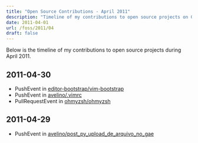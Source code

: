 ```yaml
---
title: "Open Source Contributions - April 2011"
description: "Timeline of my contributions to open source projects on GitHub during April 2011."
date: 2011-04-01
url: /foss/2011/04
draft: false
---
```


Below is the timeline of my contributions to open source projects during April 2011.

## 2011-04-30

- PushEvent in [editor-bootstrap/vim-bootstrap](https://github.com/editor-bootstrap/vim-bootstrap)
- PushEvent in [avelino/.vimrc](https://github.com/avelino/.vimrc)
- PullRequestEvent in [ohmyzsh/ohmyzsh](https://github.com/ohmyzsh/ohmyzsh)

## 2011-04-29

- PushEvent in [avelino/post_py_upload_de_arquivo_no_gae](https://github.com/avelino/post_py_upload_de_arquivo_no_gae)

